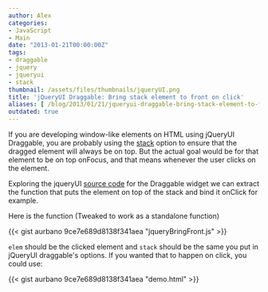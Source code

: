 ```yaml
---
author: Alex
categories:
- JavaScript
- Main
date: "2013-01-21T00:00:00Z"
tags:
- draggable
- jquery
- jqueryui
- stack
thumbnail: /assets/files/thumbnails/jqueryUI.png
title: 'jQueryUI Draggable: Bring stack element to front on click'
aliases: [ /blog/2013/01/21/jqueryui-draggable-bring-stack-element-to-front-on-click/ ]
outdated: true
---
```


If you are developing window-like elements on HTML using jQueryUI Draggable, you are probably using the [stack][1] option to ensure that the dragged element will always be on top. But the actual goal would be for that element to be on top onFocus, and that means whenever the user clicks on the element.

 [1]: http://api.jqueryui.com/draggable/#option-stack

Exploring the jqueryUI [source code][2] for the Draggable widget we can extract the function that puts the element on top of the stack and bind it onClick for example.

 [2]: https://github.com/jquery/jquery-ui/blob/master/ui/jquery.ui.draggable.js

Here is the function (Tweaked to work as a standalone function)

{{< gist aurbano 9ce7e689d8138f341aea "jqueryBringFront.js" >}}

`elem` should be the clicked element and `stack` should be the same you put in jQueryUI draggable's options. If you wanted that to happen on click, you could use:

{{< gist aurbano 9ce7e689d8138f341aea "demo.html" >}}
